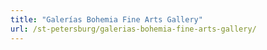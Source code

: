 ```yaml
---
title: "Galerías Bohemia Fine Arts Gallery"
url: /st-petersburg/galerias-bohemia-fine-arts-gallery/
---
```

